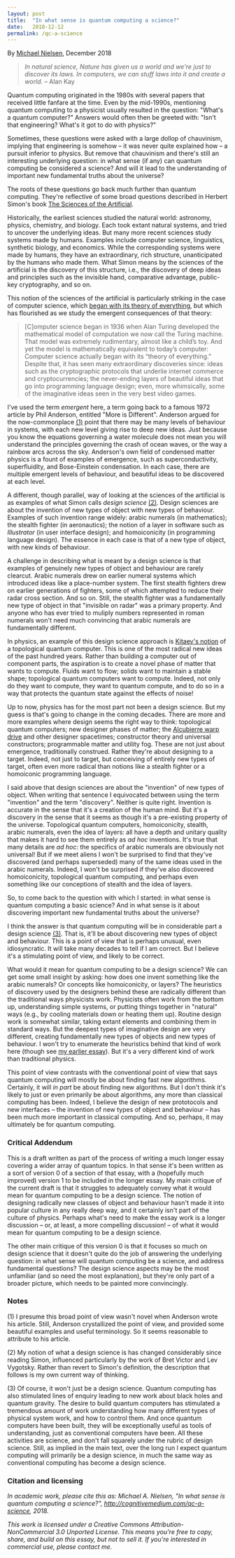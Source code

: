```yaml
---
layout: post
title:  "In what sense is quantum computing a science?"
date:   2018-12-12
permalink: /qc-a-science
---
```


By <a href="http://michaelnielsen.org">Michael Nielsen</a>, December
2018

> _In natural science, Nature has given us a world and we're just to_
> _discover its laws. In computers, we can stuff laws into it and_
> _create a world._ &ndash; Alan Kay

Quantum computing originated in the 1980s with several papers that
received little fanfare at the time. Even by the mid-1990s, mentioning
quantum computing to a physicist usually resulted in the question:
"What's a quantum computer?"  Answers would often then be greeted
with: "Isn't that engineering?  What's it got to do with physics?"

Sometimes, these questions were asked with a large dollop of
chauvinism, implying that engineering is somehow &ndash; it was never
quite explained how &ndash; a pursuit inferior to physics. But remove
that chauvinism and there's still an interesting underlying question:
in what sense (if any) can quantum computing be considered a science?
And will it lead to the understanding of important new fundamental
truths about the universe?

The roots of these questions go back much further than quantum
computing.  They're reflective of some broad questions described in
Herbert Simon's book <a
href="https://www.amazon.com/Sciences-Artificial-3rd-Herbert-Simon/dp/0262691914">The
Sciences of the Artificial</a>.

Historically, the earliest sciences studied the natural world:
astronomy, physics, chemistry, and biology.  Each took extant natural
systems, and tried to uncover the underlying ideas.  But many more
recent sciences study systems made by humans. Examples include
computer science, linguistics, synthetic biology, and economics. While
the corresponding systems were made by humans, they have an
extraordinary, rich structure, unanticipated by the humans who made
them. What Simon means by the sciences of the artificial is the
discovery of this structure, i.e., the discovery of deep ideas and
principles such as the invisible hand, comparative advantage,
public-key cryptography, and so on.

This notion of the sciences of the artificial is particularly striking
in the case of computer science, which <a
href="https://www.theatlantic.com/science/archive/2018/11/diminishing-returns-science/575665/">began
with its theory of everything</a>, but which has flourished as we
study the emergent consequences of that theory:

> [C]omputer science began in 1936 when Alan Turing developed the
> mathematical model of computation we now call the Turing
> machine. That model was extremely rudimentary, almost like a child’s
> toy. And yet the model is mathematically equivalent to today’s
> computer: Computer science actually began with its “theory of
> everything.” Despite that, it has seen many extraordinary
> discoveries since: ideas such as the cryptographic protocols that
> underlie internet commerce and cryptocurrencies; the never-ending
> layers of beautiful ideas that go into programming language design;
> even, more whimsically, some of the imaginative ideas seen in the
> very best video games.

I've used the term _emergent_ here, a term going back to a famous 1972
article by Phil Anderson, entitled "More is Different".  Anderson
argued for the now-commonplace <a href="#Anderson">(1)</a> point that
there may be many levels of behaviour in systems, with each new level
giving rise to deep new ideas.  Just because you know the equations
governing a water molecule does not mean you will understand the
principles governing the crash of ocean waves, or the way a rainbow
arcs across the sky. Anderson's own field of condensed matter physics
is a fount of examples of emergence, such as superconductivity,
superfluidity, and Bose-Einstein condensation. In each case, there are
multiple emergent levels of behaviour, and beautiful ideas to be
discovered at each level.

A different, though parallel, way of looking at the sciences of the
artificial is as examples of what Simon calls _design science_ <a
href="#designscience">(2)</a>.  Design sciences are about the
invention of new types of object with new types of behaviour.
Examples of such invention range widely: arabic numerals (in
mathematics); the stealth fighter (in aeronautics); the notion of a
layer in software such as _Illustrator_ (in user interface design);
and homoiconicity (in programming language design).  The essence in
each case is that of a new type of object, with new kinds of
behaviour.

A challenge in describing what is meant by a design science is that
examples of genuinely new types of object and behaviour are rarely
clearcut. Arabic numerals drew on earlier numeral systems which
introduced ideas like a place-number system. The first stealth
fighters drew on earlier generations of fighters, some of which
attempted to reduce their radar cross section. And so on.  Still, the
stealth fighter was a fundamentally new type of object in that
"invisible on radar" was a primary property. And anyone who has ever
tried to muliply numbers represented in roman numerals won't need much
convincing that arabic numerals are fundamentally different.

In physics, an example of this design science approach is <a
href="https://www.sciencedirect.com/science/article/pii/S0003491602000180">Kitaev's
notion</a> of a topological quantum computer.  This is one of the most
radical new ideas of the past hundred years. Rather than building a
computer out of component parts, the aspiration is to create a novel
phase of matter that wants to compute. Fluids want to flow; solids
want to maintain a stable shape; topological quantum computers want to
compute. Indeed, not only do they want to compute, they want to
quantum compute, and to do so in a way that protects the quantum state
against the effects of noise!

Up to now, physics has for the most part not been a design science.
But my guess is that's going to change in the coming decades.  There
are more and more examples where design seems the right way to think:
topological quantum computers; new designer phases of matter; the <a
href="https://arxiv.org/abs/gr-qc/0009013">Alcubierre warp drive</a>
and other designer spacetimes; constructor theory and universal
constructors; programmable matter and utility fog. These are not just
about emergence, traditionally construed. Rather they're about
designing to a target. Indeed, not just to target, but conceiving of
entirely new types of target, often even more radical than notions
like a stealth fighter or a homoiconic programming language.

I said above that design sciences are about the "invention" of new
types of object. When writing that sentence I equivocated between
using the term "invention" and the term "discovery". Neither is quite
right. Invention is accurate in the sense that it's a creation of the
human mind. But it's a discovery in the sense that it seems as though
it's a pre-existing property of the universe.  Topological quantum
computers, homoiconicity, stealth, arabic numerals, even the idea of
layers: all have a depth and unitary quality that makes it hard to see
them entirely as _ad hoc_ inventions. It's true that many details are
_ad hoc_: the specifics of arabic numerals are obviously not
universal! But if we meet aliens I won't be surprised to find that
they've discovered (and perhaps superseded) many of the same ideas
used in the arabic numerals. Indeed, I won't be surprised if they've
also discovered homoiconicity, topological quantum computing, and
perhaps even something like our conceptions of stealth and the idea of
layers.

So, to come back to the question with which I started: in what sense
is quantum computing a basic science? And in what sense is it about
discovering important new fundamental truths about the universe?

I think the answer is that quantum computing will be in considerable
part a design science <a href="#notjustdesignscience">(3)</a>. That
is, it'll be about discovering new types of object and behaviour.
This is a point of view that is perhaps unusual, even
idiosyncratic. It will take many decades to tell if I am correct. But
I believe it's a stimulating point of view, and likely to be correct.

What would it mean for quantum computing to be a design science? We
can get some small insight by asking: how does one invent something
like the arabic numerals? Or concepts like homoiconicity, or layers?
The heuristics of discovery used by the designers behind these are
radically different than the traditional ways physicists
work. Physicists often work from the bottom up, understanding simple
systems, or putting things together in "natural" ways (e.g., by
cooling materials down or heating them up). Routine design work is
somewhat similar, taking extant elements and combining them in
standard ways. But the deepest types of imaginative design are very
different, creating fundamentally new types of objects and new types
of behaviour. I won't try to enumerate the heuristics behind that kind
of work here (though see <a
href="http://cognitivemedium.com/tat/index.html">my earlier
essay</a>).  But it's a very different kind of work than traditional
physics.

This point of view contrasts with the conventional point of view that
says quantum computing will mostly be about finding fast new
algorithms. Certainly, it will _in part_ be about finding new
algorithms. But I don't think it's likely to just or even primarily be
about algorithms, any more than classical computing has been. Indeed,
I believe the design of new prototocols and new interfaces &ndash; the
invention of new types of object and behaviour &ndash; has been much
more important in classical computing. And so, perhaps, it may
ultimately be for quantum computing.

### Critical Addendum

This is a draft written as part of the process of writing a much
longer essay covering a wider array of quantum topics. In that sense
it's been written as a sort of version 0 of a section of that essay,
with a (hopefully much improved) version 1 to be included in the
longer essay. My main critique of the current draft is that it
struggles to adequately convey what it would mean for quantum
computing to be a design science. The notion of designing radically
new classes of object and behaviour hasn't made it into popular
culture in any really deep way, and it certainly isn't part of the
culture of physics.  Perhaps what's need to make the essay work is a
longer discussion &ndash; or, at least, a more compelling discussion!
&ndash; of what it would mean for quantum computing to be a design
science.

The other main critique of this version 0 is that it focuses so much
on design science that it doesn't quite do the job of answering the
underlying question: in what sense will quantum computing be a
science, and address fundamental questions? The design science aspects
may be the most unfamiliar (and so need the most explanation), but
they're only part of a broader picture, which needs to be painted more
convincingly.

### Notes

<a name="Anderson"></a> (1) I presume this broad point of view wasn't
novel when Anderson wrote his article. Still, Anderson crystallized
the point of view, and provided some beautiful examples and useful
terminology.  So it seems reasonable to attribute to his article.

<a name="designscience"></a> (2) My notion of what a design science is
has changed considerably since reading Simon, influenced particularly
by the work of Bret Victor and Lev Vygotsky. Rather than revert to
Simon's definition, the description that follows is my own current way
of thinking.

<a name="notjustdesignscience"></a> (3) Of course, it won't just be a
design science. Quantum computing has also stimulated lines of enquiry
leading to new work about black holes and quantum gravity.  The desire
to build quantum computers has stimulated a tremendous amount of work
understanding how many different types of physical system work, and
how to control them. And once quantum computers have been built, they
will be exceptionally useful as tools of understanding, just as
conventional computers have been. All these activities are science,
and don't fall squarely under the rubric of design science. Still, as
implied in the main text, over the long run I expect quantum computing
will primarily be a design science, in much the same way as
conventional computing has become a design science.

### Citation and licensing

_In academic work, please cite this as: Michael A. Nielsen, "In what
sense is quantum computing a science?",
http://cognitivemedium.com/qc-a-science, 2018._

_This work is licensed under a Creative Commons
Attribution-NonCommercial 3.0 Unported License. This means you're free
to copy, share, and build on this essay, but not to sell it. If you're
interested in commercial use, please contact me._
